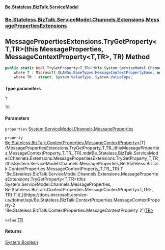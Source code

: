 #### [Be.Stateless.BizTalk.ServiceModel](README.md 'README')
### [Be.Stateless.BizTalk.ServiceModel.Channels.Extensions](Be.Stateless.BizTalk.ServiceModel.Channels.Extensions.md 'Be.Stateless.BizTalk.ServiceModel.Channels.Extensions').[MessagePropertiesExtensions](MessagePropertiesExtensions.md 'Be.Stateless.BizTalk.ServiceModel.Channels.Extensions.MessagePropertiesExtensions')

## MessagePropertiesExtensions.TryGetProperty<T,TR>(this MessageProperties, MessageContextProperty<T,TR>, TR) Method

```csharp
public static bool TryGetProperty<T,TR>(this System.ServiceModel.Channels.MessageProperties properties, Be.Stateless.BizTalk.ContextProperties.MessageContextProperty<T,TR> property, out TR value)
    where T : Microsoft.XLANGs.BaseTypes.MessageContextPropertyBase, new()
    where TR : struct, System.ValueType, System.ValueType;
```
#### Type parameters

<a name='Be.Stateless.BizTalk.ServiceModel.Channels.Extensions.MessagePropertiesExtensions.TryGetProperty_T,TR_(thisSystem.ServiceModel.Channels.MessageProperties,Be.Stateless.BizTalk.ContextProperties.MessageContextProperty_T,TR_,TR).T'></a>

`T`

<a name='Be.Stateless.BizTalk.ServiceModel.Channels.Extensions.MessagePropertiesExtensions.TryGetProperty_T,TR_(thisSystem.ServiceModel.Channels.MessageProperties,Be.Stateless.BizTalk.ContextProperties.MessageContextProperty_T,TR_,TR).TR'></a>

`TR`
#### Parameters

<a name='Be.Stateless.BizTalk.ServiceModel.Channels.Extensions.MessagePropertiesExtensions.TryGetProperty_T,TR_(thisSystem.ServiceModel.Channels.MessageProperties,Be.Stateless.BizTalk.ContextProperties.MessageContextProperty_T,TR_,TR).properties'></a>

`properties` [System.ServiceModel.Channels.MessageProperties](https://docs.microsoft.com/en-us/dotnet/api/System.ServiceModel.Channels.MessageProperties 'System.ServiceModel.Channels.MessageProperties')

<a name='Be.Stateless.BizTalk.ServiceModel.Channels.Extensions.MessagePropertiesExtensions.TryGetProperty_T,TR_(thisSystem.ServiceModel.Channels.MessageProperties,Be.Stateless.BizTalk.ContextProperties.MessageContextProperty_T,TR_,TR).property'></a>

`property` [Be.Stateless.BizTalk.ContextProperties.MessageContextProperty&lt;](https://docs.microsoft.com/en-us/dotnet/api/Be.Stateless.BizTalk.ContextProperties.MessageContextProperty-2 'Be.Stateless.BizTalk.ContextProperties.MessageContextProperty`2')[T](MessagePropertiesExtensions.TryGetProperty_T,TR_(thisMessageProperties,MessageContextProperty_T,TR_,TR).md#Be.Stateless.BizTalk.ServiceModel.Channels.Extensions.MessagePropertiesExtensions.TryGetProperty_T,TR_(thisSystem.ServiceModel.Channels.MessageProperties,Be.Stateless.BizTalk.ContextProperties.MessageContextProperty_T,TR_,TR).T 'Be.Stateless.BizTalk.ServiceModel.Channels.Extensions.MessagePropertiesExtensions.TryGetProperty<T,TR>(this System.ServiceModel.Channels.MessageProperties, Be.Stateless.BizTalk.ContextProperties.MessageContextProperty<T,TR>, TR).T')[,](https://docs.microsoft.com/en-us/dotnet/api/Be.Stateless.BizTalk.ContextProperties.MessageContextProperty-2 'Be.Stateless.BizTalk.ContextProperties.MessageContextProperty`2')[TR](MessagePropertiesExtensions.TryGetProperty_T,TR_(thisMessageProperties,MessageContextProperty_T,TR_,TR).md#Be.Stateless.BizTalk.ServiceModel.Channels.Extensions.MessagePropertiesExtensions.TryGetProperty_T,TR_(thisSystem.ServiceModel.Channels.MessageProperties,Be.Stateless.BizTalk.ContextProperties.MessageContextProperty_T,TR_,TR).TR 'Be.Stateless.BizTalk.ServiceModel.Channels.Extensions.MessagePropertiesExtensions.TryGetProperty<T,TR>(this System.ServiceModel.Channels.MessageProperties, Be.Stateless.BizTalk.ContextProperties.MessageContextProperty<T,TR>, TR).TR')[&gt;](https://docs.microsoft.com/en-us/dotnet/api/Be.Stateless.BizTalk.ContextProperties.MessageContextProperty-2 'Be.Stateless.BizTalk.ContextProperties.MessageContextProperty`2')

<a name='Be.Stateless.BizTalk.ServiceModel.Channels.Extensions.MessagePropertiesExtensions.TryGetProperty_T,TR_(thisSystem.ServiceModel.Channels.MessageProperties,Be.Stateless.BizTalk.ContextProperties.MessageContextProperty_T,TR_,TR).value'></a>

`value` [TR](MessagePropertiesExtensions.TryGetProperty_T,TR_(thisMessageProperties,MessageContextProperty_T,TR_,TR).md#Be.Stateless.BizTalk.ServiceModel.Channels.Extensions.MessagePropertiesExtensions.TryGetProperty_T,TR_(thisSystem.ServiceModel.Channels.MessageProperties,Be.Stateless.BizTalk.ContextProperties.MessageContextProperty_T,TR_,TR).TR 'Be.Stateless.BizTalk.ServiceModel.Channels.Extensions.MessagePropertiesExtensions.TryGetProperty<T,TR>(this System.ServiceModel.Channels.MessageProperties, Be.Stateless.BizTalk.ContextProperties.MessageContextProperty<T,TR>, TR).TR')

#### Returns
[System.Boolean](https://docs.microsoft.com/en-us/dotnet/api/System.Boolean 'System.Boolean')